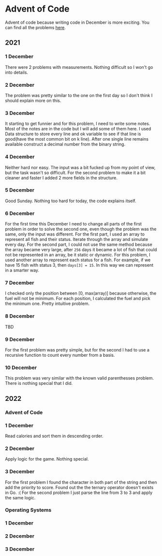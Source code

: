 # Advent of Code

Advent of code because writing code in December is more exciting.
You can find all the problems [here](https://adventofcode.com/2021).

## 2021

### 1 December

There were 2 problems with measurements. Nothing difficult so I won't go into
details.

### 2 December
The problem was pretty similar to the one on the first day so I don't think
I should explain more on this.

### 3 December
It starting to get funnier and for this problem, I need to write some notes.
Most of the notes are in the code but I will add some of them here.
I used Data structure to store every line and ok variable to see if that
line is good(have the most common bit on k line). After one single line
remains available construct a decimal number from the binary string.

### 4 December
Neither hard nor easy. The input was a bit fucked up from my point of view, but
the task wasn't so difficult. For the second problem to make it a bit cleaner
and faster I added 2 more fields in the structure.

### 5 December
Good Sunday. Nothing too hard for today, the code explains itself.

### 6 December
For the first time this December I need to change all parts of the first problem
in order to solve the second one, even though the problem was the same, only
the input was different. For the first part, I used an array to represent all
fish and their status. Iterate through the array and simulate every day.
For the second part, I could not use the same method because the array became very large,
after `256` days it became a lot of fish that could not be represented in an array,
be it static or dynamic. For this problem, I used another array to represent each status
for a fish. For example, if we have 15 fish with status 3, then `days[3] = 15`. In this
way we can represent in a smarter way.


### 7 December
I checked only the position between [0, max(array)] because otherwise, the fuel
will not be minimum. For each position, I calculated the fuel and pick the 
minimum one. Pretty intuitive problem.


### 8 December
TBD

### 9 December
For the first problem was pretty simple, but for the second I had to use 
a recursive function to count every number from a basis.


### 10 December
This problem was very similar with the known valid parenthesses problem.
There is nothing special that I did.


## 2022

### Advent of Code
### 1 December
Read calories and sort them in descending order.

### 2 December
Apply logic for the game. Nothing special.

### 3 December
For the first problem I found the character in both part of the string 
and then add the priority to score. Found out the the ternary operator
doesn't exists in Go. :(
For the second problem I just parse the line from 3 to 3 and apply the
same logic.

### Operating Systems

### 1 December

### 2 December

### 3 December

